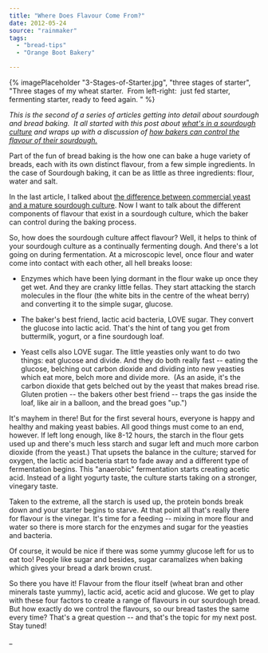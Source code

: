 ```yaml
---
title: "Where Does Flavour Come From?"
date: 2012-05-24
source: "rainmaker"
tags: 
  - "bread-tips"
  - "Orange Boot Bakery"

---
```

{% imagePlaceholder "3-Stages-of-Starter.jpg", "three stages of starter", "Three stages of my wheat starter.  From left-right:  just fed starter, fermenting starter, ready to feed again. " %}

_This is the second of a series of articles getting into detail about sourdough and bread baking.  It all started with this post about [what's in a sourdough culture](_site/blog/what-is-sourdough/) and wraps up with a discussion of [how bakers can control the flavour of their sourdough.](_site/blog/how-to-control-sourdough-flavour/)_

Part of the fun of bread baking is the how one can bake a huge variety of breads, each with its own distinct flavour, from a few simple ingredients. In the case of Sourdough baking, it can be as little as three ingredients: flour, water and salt.

In the last article, I talked about [the difference between commercial yeast and a mature sourdough culture](_site/blog/what-is-sourdough/). Now I want to talk about the different components of flavour that exist in a sourdough culture, which the baker can control during the baking process.

So, how does the sourdough culture affect flavour? Well, it helps to think of your sourdough culture as a continually fermenting dough. And there's a lot going on during fermentation. At a microscopic level, once flour and water come into contact with each other, all hell breaks loose:

- Enzymes which have been lying dormant in the flour wake up once they get wet. And they are cranky little fellas. They start attacking the starch molecules in the flour (the white bits in the centre of the wheat berry) and converting it to the simple sugar, glucose.
  
- The baker's best friend, lactic acid bacteria, LOVE sugar. They convert the glucose into lactic acid. That's the hint of tang you get from buttermilk, yogurt, or a fine sourdough loaf.
  
- Yeast cells also LOVE sugar. The little yeasties only want to do two things: eat glucose and divide. And they do both really fast -- eating the glucose, belching out carbon dioxide and dividing into new yeasties which eat more, belch more and divide more.  (As an aside, it's the carbon dioxide that gets belched out by the yeast that makes bread rise. Gluten protien -- the bakers other best friend -- traps the gas inside the loaf, like air in a balloon, and the bread goes "up.")

It's mayhem in there! But for the first several hours, everyone is happy and healthy and making yeast babies. All good things must come to an end, however. If left long enough, like 8-12 hours, the starch in the flour gets used up and there's much less starch and sugar left and much more carbon dioxide (from the yeast.) That upsets the balance in the culture; starved for oxygen, the lactic acid bacteria start to fade away and a different type of fermentation begins. This "anaerobic" fermentation starts creating acetic acid. Instead of a light yogurty taste, the culture starts taking on a stronger, vinegary taste.

Taken to the extreme, all the starch is used up, the protein bonds break down and your starter begins to starve. At that point all that's really there for flavour is the vinegar. It's time for a feeding -- mixing in more flour and water so there is more starch for the enzymes and sugar for the yeasties and bacteria.

Of course, it would be nice if there was some yummy glucose left for us to eat too! People like sugar and besides, sugar caramalizes when baking which gives your bread a dark brown crust.

So there you have it! Flavour from the flour itself (wheat bran and other minerals taste yummy), lactic acid, acetic acid and glucose. We get to play with these four factors to create a range of flavours in our sourdough bread. But how exactly do we control the flavours, so our bread tastes the same every time? That's a great question -- and that's the topic for my next post. Stay tuned!

_

